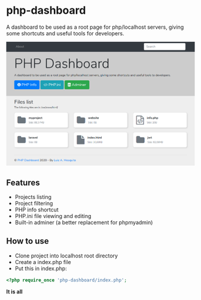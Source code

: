# php-dashboard
A dashboard to be used as a root page for php/localhost servers, giving some shortcuts and useful tools for developers.


![Page Screenshot](https://github.com/luizalbertobm/php-dashboard/blob/master/screen.png)

## Features
- Projects listing
- Project filtering
- PHP info shortcut
- PHP.ini file viewing and editing
- Built-in adminer (a better replacement for phpmyadmin)

## How to use
- Clone project into localhost root directory
- Create a index.php file
- Put this in index.php:
```php
<?php require_once 'php-dashboard/index.php';
```

**It is all**
